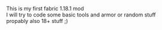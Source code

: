 This is my first fabric 1.18.1 mod                                                                                                                                                 
I will try to code some basic tools and armor or random stuff                                                                                                                       
propably also 18+ stuff ;)                                                                                                                                                         

